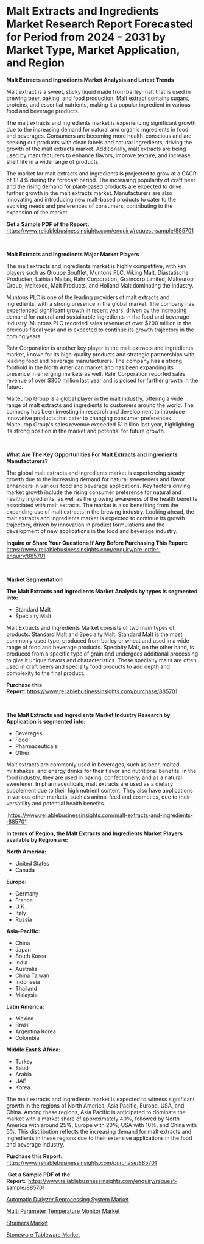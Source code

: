 <p><h1>Malt Extracts and Ingredients Market Research Report Forecasted for Period from 2024 -  2031 by Market Type, Market Application, and Region</h1></p><p><strong>Malt Extracts and Ingredients Market Analysis and Latest Trends</strong></p>
<p><p>Malt extract is a sweet, sticky liquid made from barley malt that is used in brewing beer, baking, and food production. Malt extract contains sugars, proteins, and essential nutrients, making it a popular ingredient in various food and beverage products.</p><p>The malt extracts and ingredients market is experiencing significant growth due to the increasing demand for natural and organic ingredients in food and beverages. Consumers are becoming more health-conscious and are seeking out products with clean labels and natural ingredients, driving the growth of the malt extracts market. Additionally, malt extracts are being used by manufacturers to enhance flavors, improve texture, and increase shelf life in a wide range of products.</p><p>The market for malt extracts and ingredients is projected to grow at a CAGR of 13.4% during the forecast period. The increasing popularity of craft beer and the rising demand for plant-based products are expected to drive further growth in the malt extracts market. Manufacturers are also innovating and introducing new malt-based products to cater to the evolving needs and preferences of consumers, contributing to the expansion of the market.</p></p>
<p><strong>Get a Sample PDF of the Report:&nbsp;</strong> <a href="https://www.reliablebusinessinsights.com/enquiry/request-sample/885701">https://www.reliablebusinessinsights.com/enquiry/request-sample/885701</a></p>
<p>&nbsp;</p>
<p><strong>Malt Extracts and Ingredients Major Market Players</strong></p>
<p><p>The malt extracts and ingredients market is highly competitive, with key players such as Groupe Soufflet, Muntons PLC, Viking Malt, Diastatische Producten, Laihian Mallas, Rahr Corporation, Graincorp Limited, Malteurop Group, Maltexco, Malt Products, and Holland Malt dominating the industry.</p><p>Muntons PLC is one of the leading providers of malt extracts and ingredients, with a strong presence in the global market. The company has experienced significant growth in recent years, driven by the increasing demand for natural and sustainable ingredients in the food and beverage industry. Muntons PLC recorded sales revenue of over $200 million in the previous fiscal year and is expected to continue its growth trajectory in the coming years.</p><p>Rahr Corporation is another key player in the malt extracts and ingredients market, known for its high-quality products and strategic partnerships with leading food and beverage manufacturers. The company has a strong foothold in the North American market and has been expanding its presence in emerging markets as well. Rahr Corporation reported sales revenue of over $300 million last year and is poised for further growth in the future.</p><p>Malteurop Group is a global player in the malt industry, offering a wide range of malt extracts and ingredients to customers around the world. The company has been investing in research and development to introduce innovative products that cater to changing consumer preferences. Malteurop Group's sales revenue exceeded $1 billion last year, highlighting its strong position in the market and potential for future growth.</p></p>
<p>&nbsp;</p>
<p><strong>What Are The Key Opportunities For Malt Extracts and Ingredients Manufacturers?</strong></p>
<p><p>The global malt extracts and ingredients market is experiencing steady growth due to the increasing demand for natural sweeteners and flavor enhancers in various food and beverage applications. Key factors driving market growth include the rising consumer preference for natural and healthy ingredients, as well as the growing awareness of the health benefits associated with malt extracts. The market is also benefiting from the expanding use of malt extracts in the brewing industry. Looking ahead, the malt extracts and ingredients market is expected to continue its growth trajectory, driven by innovation in product formulations and the development of new applications in the food and beverage industry.</p></p>
<p><strong>Inquire or Share Your Questions If Any Before Purchasing This Report:</strong> <a href="https://www.reliablebusinessinsights.com/enquiry/pre-order-enquiry/885701">https://www.reliablebusinessinsights.com/enquiry/pre-order-enquiry/885701</a></p>
<p>&nbsp;</p>
<p><strong>Market Segmentation</strong></p>
<p><strong>The Malt Extracts and Ingredients Market Analysis by types is segmented into:</strong></p>
<p><ul><li>Standard Malt</li><li>Specialty Malt</li></ul></p>
<p><p>Malt Extracts and Ingredients Market consists of two main types of products: Standard Malt and Specialty Malt. Standard Malt is the most commonly used type, produced from barley or wheat and used in a wide range of food and beverage products. Specialty Malt, on the other hand, is produced from a specific type of grain and undergoes additional processing to give it unique flavors and characteristics. These specialty malts are often used in craft beers and specialty food products to add depth and complexity to the final product.</p></p>
<p><strong>Purchase this Report:&nbsp;</strong><a href="https://www.reliablebusinessinsights.com/purchase/885701">https://www.reliablebusinessinsights.com/purchase/885701</a></p>
<p>&nbsp;</p>
<p><strong>The Malt Extracts and Ingredients Market Industry Research by Application is segmented into:</strong></p>
<p><ul><li>Beverages</li><li>Food</li><li>Pharmaceuticals</li><li>Other</li></ul></p>
<p><p>Malt extracts are commonly used in beverages, such as beer, malted milkshakes, and energy drinks for their flavor and nutritional benefits. In the food industry, they are used in baking, confectionery, and as a natural sweetener. In pharmaceuticals, malt extracts are used as a dietary supplement due to their high nutrient content. They also have applications in various other markets, such as animal feed and cosmetics, due to their versatility and potential health benefits.</p></p>
<p><a href="https://www.reliablebusinessinsights.com/malt-extracts-and-ingredients-r885701">&nbsp;https://www.reliablebusinessinsights.com/malt-extracts-and-ingredients-r885701</a></p>
<p><strong>In terms of Region, the Malt Extracts and Ingredients Market Players available by Region are:</strong></p>
<p>
    <p> <strong> North America: </strong>
        <ul>
            <li>United States</li>
            <li>Canada</li>
        </ul>
        </p> 
    <p> <strong> Europe: </strong>
        <ul>
            <li>Germany</li>
            <li>France</li>
            <li>U.K.</li>
            <li>Italy</li>
            <li>Russia</li>
        </ul>
        </p> 
    <p> <strong> Asia-Pacific: </strong>
        <ul>
            <li>China</li>
            <li>Japan</li>
            <li>South Korea</li>
            <li>India</li>
            <li>Australia</li>
            <li>China Taiwan</li>
            <li>Indonesia</li>
            <li>Thailand</li>
            <li>Malaysia</li>
        </ul>
        </p> 
    <p> <strong> Latin America: </strong>
        <ul>
            <li>Mexico</li>
            <li>Brazil</li>
            <li>Argentina Korea</li>
            <li>Colombia</li>
        </ul>
        </p> 
    <p> <strong> Middle East & Africa: </strong>
        <ul>
            <li>Turkey</li>
            <li>Saudi</li>
            <li>Arabia</li>
            <li>UAE</li>
            <li>Korea</li>
        </ul>
    </p>
    </p>
<p><p>The malt extracts and ingredients market is expected to witness significant growth in the regions of North America, Asia Pacific, Europe, USA, and China. Among these regions, Asia Pacific is anticipated to dominate the market with a market share of approximately 40%, followed by North America with around 25%, Europe with 20%, USA with 10%, and China with 5%. This distribution reflects the increasing demand for malt extracts and ingredients in these regions due to their extensive applications in the food and beverage industry.</p></p>
<p><strong>Purchase this Report: </strong><a href="https://www.reliablebusinessinsights.com/purchase/885701">https://www.reliablebusinessinsights.com/purchase/885701</a></p>
<p>&nbsp;<strong>Get a Sample PDF of the Report:&nbsp;&nbsp;</strong><a href="https://www.reliablebusinessinsights.com/enquiry/request-sample/885701">https://www.reliablebusinessinsights.com/enquiry/request-sample/885701</a></p>
<p><strong></strong></p>
<p><p><a href="https://github.com/zcbxbnir25/Market-Research-Report-List-1/blob/main/automatic-dialyzer-reprocessing-system-market.md">Automatic Dialyzer Reprocessing System Market</a></p><p><a href="https://github.com/brendafegmorris532/Market-Research-Report-List-1/blob/main/multi-parameter-temperature-monitor-market.md">Multi Parameter Temperature Monitor Market</a></p><p><a href="https://www.linkedin.com/pulse/strainers-market-trends-forecast-competitive-analysis-2031-f9vqc">Strainers Market</a></p><p><a href="https://www.linkedin.com/pulse/stoneware-tableware-market-forecast-global-trends-analysis-from-4nruc">Stoneware Tableware Market</a></p></p>